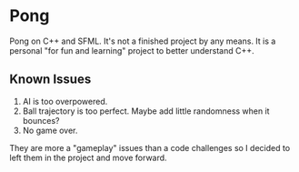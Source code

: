 # Pong
Pong on C++ and SFML. It's not a finished project by any means. It is a personal "for fun and learning" project to better understand C++.

## Known Issues
1) AI is too overpowered.
2) Ball trajectory is too perfect. Maybe add little randomness when it bounces?
3) No game over.

They are more a "gameplay" issues than a code challenges so I decided to left them in the project and move forward.
